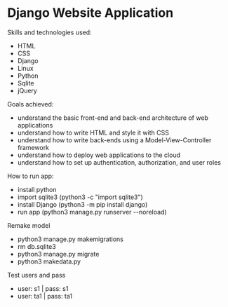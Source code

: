 Django Website Application
==========================

Skills and technologies used:
* HTML
* CSS
* Django
* Linux
* Python
* Sqlite
* jQuery

Goals achieved:
* understand the basic front-end and back-end architecture of web applications
* understand how to write HTML and style it with CSS
* understand how to write back-ends using a Model-View-Controller framework
* understand how to deploy web applications to the cloud
* understand how to set up authentication, authorization, and user roles

How to run app:
* install python
* import sqlite3 (python3 -c "import sqlite3")
* install Django (python3 -m pip install django)
* run app (python3 manage.py runserver --noreload)

Remake model
* python3 manage.py makemigrations
* rm db.sqlite3
* python3 manage.py migrate
* python3 makedata.py

Test users and pass
* user: s1 | pass: s1
* user: ta1 | pass: ta1
